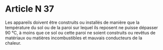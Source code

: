 # Article N 37

Les appareils doivent être construits ou installés de manière que la température du sol ou de la paroi sur lequel ils reposent ne puisse dépasser 90 °C, à moins que ce sol ou cette paroi ne soient construits ou revêtus de matériaux ou matières incombustibles et mauvais conducteurs de la chaleur.
